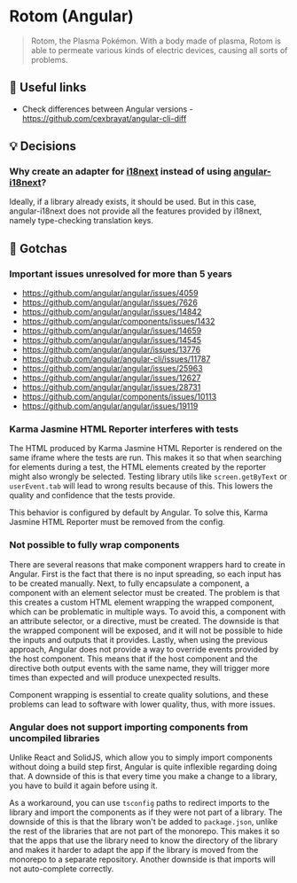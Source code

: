 # Rotom (Angular)

> Rotom, the Plasma Pokémon. With a body made of plasma, Rotom is able to permeate various kinds of electric devices, causing all sorts of problems.

## 🔗 Useful links

- Check differences between Angular versions - https://github.com/cexbrayat/angular-cli-diff

## 💡 Decisions

### Why create an adapter for [i18next](https://www.npmjs.com/package/i18next) instead of using [angular-i18next](https://www.npmjs.com/package/angular-i18next)?

Ideally, if a library already exists, it should be used. But in this case, angular-i18next does not provide all the features provided by i18next, namely type-checking translation keys.

## 🤡 Gotchas

### Important issues unresolved for more than 5 years

- https://github.com/angular/angular/issues/4059
- https://github.com/angular/angular/issues/7626
- https://github.com/angular/angular/issues/14842
- https://github.com/angular/components/issues/1432
- https://github.com/angular/angular/issues/14659
- https://github.com/angular/angular/issues/14545
- https://github.com/angular/angular/issues/13776
- https://github.com/angular/angular-cli/issues/11787
- https://github.com/angular/angular/issues/25963
- https://github.com/angular/angular/issues/12627
- https://github.com/angular/angular/issues/28731
- https://github.com/angular/components/issues/10113
- https://github.com/angular/angular/issues/19119

### Karma Jasmine HTML Reporter interferes with tests

The HTML produced by Karma Jasmine HTML Reporter is rendered on the same iframe where the tests are run. This makes it so that when searching for elements during a test, the HTML elements created by the reporter might also wrongly be selected. Testing library utils like `screen.getByText` or `userEvent.tab` will lead to wrong results because of this. This lowers the quality and confidence that the tests provide.

This behavior is configured by default by Angular. To solve this, Karma Jasmine HTML Reporter must be removed from the config.

### Not possible to fully wrap components

There are several reasons that make component wrappers hard to create in Angular. First is the fact that there is no input spreading, so each input has to be created manually. Next, to fully encapsulate a component, a component with an element selector must be created. The problem is that this creates a custom HTML element wrapping the wrapped component, which can be problematic in multiple ways. To avoid this, a component with an attribute selector, or a directive, must be created. The downside is that the wrapped component will be exposed, and it will not be possible to hide the inputs and outputs that it provides. Lastly, when using the previous approach, Angular does not provide a way to override events provided by the host component. This means that if the host component and the directive both output events with the same name, they will trigger more times than expected and will produce unexpected results.

Component wrapping is essential to create quality solutions, and these problems can lead to software with lower quality, thus, with more issues.

### Angular does not support importing components from uncompiled libraries

Unlike React and SolidJS, which allow you to simply import components without doing a build step first, Angular is quite inflexible regarding doing that.
A downside of this is that every time you make a change to a library, you have to build it again before using it.

As a workaround, you can use `tsconfig` paths to redirect imports to the library and import the components as if they were not part of a library.
The downside of this is that the library won't be added to `package.json`, unlike the rest of the libraries that are not part of the monorepo.
This makes it so that the apps that use the library need to know the directory of the library and makes it harder to adapt the app if the library is moved from the monorepo to a separate repository. Another downside is that imports will not auto-complete correctly.
